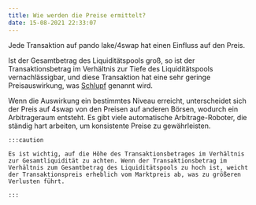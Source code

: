 ```yaml
---
title: Wie werden die Preise ermittelt?
date: 15-08-2021 22:33:07
---
```


Jede Transaktion auf pando lake/4swap hat einen Einfluss auf den Preis.

Ist der Gesamtbetrag des Liquiditätspools groß, so ist der Transaktionsbetrag im Verhältnis zur Tiefe des Liquiditätspools vernachlässigbar, und diese Transaktion hat eine sehr geringe Preisauswirkung, was [Schlupf](https://docs.pando.im/docs/lake/key-concepts/slippage-impernament-loss/) genannt wird.

Wenn die Auswirkung ein bestimmtes Niveau erreicht, unterscheidet sich der Preis auf 4swap von den Preisen auf anderen Börsen, wodurch ein Arbitrageraum entsteht. Es gibt viele automatische Arbitrage-Roboter, die ständig hart arbeiten, um konsistente Preise zu gewährleisten.

````mdx-code-block
:::caution

Es ist wichtig, auf die Höhe des Transaktionsbetrages im Verhältnis zur Gesamtliquidität zu achten. Wenn der Transaktionsbetrag im Verhältnis zum Gesamtbetrag des Liquiditätspools zu hoch ist, weicht der Transaktionspreis erheblich vom Marktpreis ab, was zu größeren Verlusten führt.

:::
````

